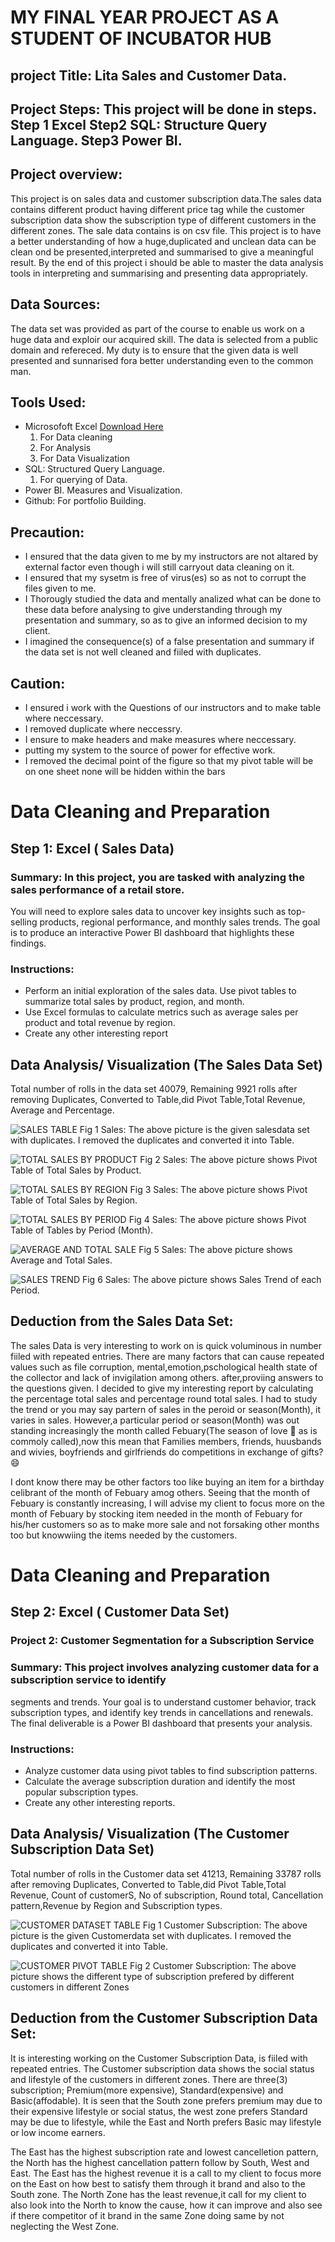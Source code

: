 # MY FINAL YEAR PROJECT AS A STUDENT OF INCUBATOR HUB
## project Title: Lita Sales and Customer Data.

## Project Steps: This project will be done in steps. Step 1 Excel Step2 SQL: Structure Query Language. Step3 Power BI.

## Project overview:
This project is on sales data and customer subscription data.The sales data contains different product having different price tag while the customer subscription data show the subscription type of different customers in the different zones. The sale data contains is on csv file. This project is to have a better understanding of how a huge,duplicated and unclean data can be clean ond be presented,interpreted and summarised to give a meaningful result. By the end of this project i should be able to master the data analysis tools in interpreting and summarising and presenting data appropriately.

## Data Sources:
The data set was provided as part of the course to enable us work on a huge data and exploir our acquired skill. The data is selected from a public domain and refereced. My duty is to 
 ensure that the given data is well presented and sunnarised fora better understanding even to the common man.

 ## Tools Used:
-  Microsofoft  Excel [Download Here](https://www.microsoft.com)
    1. For Data cleaning
    2. For Analysis
    3. For Data Visualization
 - SQL: Structured Query Language.
      1. For querying of Data.
 - Power BI. Measures and Visualization.
  - Github: For portfolio Building.
 
## Precaution:
- I ensured that the data given to me by my instructors are not altared by external factor even though i will still carryout data cleaning on it.
- I ensured that my sysetm is free of virus(es) so as not to corrupt the files given to me.
- I Thorougly studied the data and mentally analized what can be done to these data before analysing to give understanding through my presentation and summary, so as to give an informed decision to my client.
- I imagined the consequence(s) of a false presentation and summary if the data set is not well cleaned and fiiled with duplicates.

## Caution:
- I ensured i work with the Questions of our instructors and to make table where neccessary.
- I removed duplicate where neccessry.
- I ensure to make headers and make measures where neccessary.
- putting my system to the source of power for effective work.
- I removed the decimal point of the figure so that my pivot table will be on one sheet none will be hidden within the bars

# Data Cleaning and Preparation

## Step 1: Excel ( Sales Data)
### Summary: In this project, you are tasked with analyzing the sales performance of a retail store. 
You will need to explore sales data to uncover key insights such as top-selling products, regional 
performance, and monthly sales trends. The goal is to produce an interactive Power BI 
dashboard that highlights these findings.

### Instructions:
- Perform an initial exploration of the sales data. Use pivot tables to summarize 
total sales by product, region, and month.
- Use Excel formulas to calculate metrics such as average sales per product and 
total revenue by region.
- Create any other interesting report

## Data Analysis/ Visualization (The Sales Data Set)
Total number of rolls in the data set 40079, Remaining 9921 rolls after removing Duplicates, Converted to Table,did Pivot Table,Total Revenue, Average and Percentage. 

![SALES TABLE](https://github.com/user-attachments/assets/ac5899b1-a484-40d6-ae74-ad7de086c77b)
Fig 1 Sales: The above picture is the given salesdata set with duplicates. I removed the duplicates and converted it into Table.


![TOTAL SALES BY PRODUCT](https://github.com/user-attachments/assets/0f285ad9-80be-45a7-9e4b-56fdeb1c5610)
Fig 2 Sales: The above picture shows Pivot Table of Total Sales by Product.


![TOTAL SALES BY REGION](https://github.com/user-attachments/assets/a0ea4b66-0c59-4211-8ced-043782a2a486)
Fig 3 Sales: The above picture shows Pivot Table of Total Sales by Region.


![TOTAL SALES BY PERIOD](https://github.com/user-attachments/assets/f6d16e3d-34fc-434c-87f9-90131b8af02c)
Fig 4 Sales: The above picture shows Pivot Table of Tables by Period (Month).


![AVERAGE AND TOTAL SALE](https://github.com/user-attachments/assets/996ac11a-cd03-4743-8099-2525b9afaf56)
Fig 5 Sales: The above picture shows Average and Total Sales.


![SALES TREND](https://github.com/user-attachments/assets/d3843c6b-9019-4202-a2c9-3a1869780b95)
Fig 6 Sales:  The above picture shows Sales Trend of each Period.

## Deduction from the Sales Data Set:
The sales Data is very interesting to work on is quick voluminous in number fiiled with repeated entries. There are many factors that can cause repeated values such as file corruption, mental,emotion,pschological health state of the collector and lack of invigilation among others. after,proviing answers to the questions given. I decided to give my interesting report by calculating the percentage total sales and percentage round total sales. I had to study the trend or you may say partern of sales in the peroid or season(Month), it varies in sales. 
However,a particular period or season(Month) was out standing increasingly the month called Febuary(The season of love 💌 as is commoly called),now this mean that Families members, friends, huusbands and wivies, boyfriends and girlfriends do competitions in exchange of gifts? 😄 

I dont know there may be other factors too like buying an item for a birthday celibrant of the month of Febuary amog others. Seeing that the month of Febuary is constantly increasing, I will advise my client to focus more on the month of Febuary by stocking item needed in the month of Febuary for his/her customers so as to make more sale and not forsaking other months too but knowwiing the items needed by the customers. 

# Data Cleaning and Preparation

## Step 2: Excel ( Customer Data Set)
### Project 2: Customer Segmentation for a Subscription Service
### Summary: This project involves analyzing customer data for a subscription service to identify 
segments and trends. Your goal is to understand customer behavior, track subscription types, 
and identify key trends in cancellations and renewals. The final deliverable is a Power BI 
dashboard that presents your analysis.

### Instructions:
- Analyze customer data using pivot tables to find subscription patterns.
- Calculate the average subscription duration and identify the most popular 
subscription types.
- Create any other interesting reports.


## Data Analysis/ Visualization (The Customer Subscription Data Set)
Total number of rolls in the Customer data set 41213, Remaining 33787 rolls after removing Duplicates, Converted to Table,did Pivot Table,Total Revenue, Count of customerS, No of subscription, Round total, Cancellation pattern,Revenue by Region and Subscription types.

![CUSTOMER DATASET TABLE](https://github.com/user-attachments/assets/aeea8db4-7e41-4615-ad8a-47a7e9d7b1c1)
Fig 1 Customer Subscription: The above picture is the given Customerdata set with duplicates. I removed the duplicates and converted it into Table.

![CUSTOMER PIVOT TABLE](https://github.com/user-attachments/assets/dd6eebe8-40dc-4221-b76c-86fe2c63e321)
Fig 2 Customer Subscription: The above picture shows the different type of subscription prefered by different customers in different Zones

## Deduction from the Customer Subscription Data Set:
It is interesting working on the Customer Subscription Data, is fiiled with repeated entries. The Customer subscription data shows the social status and lifestyle of the customers in different zones. There are three(3) subscription; Premium(more expensive), Standard(expensive) and Basic(affodable). It is seen that the South zone prefers premium may due to their expensive lifestyle or social status, the west zone prefers Standard may be due to lifestyle, while the East and North prefers Basic may lifestyle or low income earners.

The East has the highest subscription rate and lowest cancelletion pattern, the North has the highest cancellation pattern follow by South, West and East. The East has the highest revenue it is a call to my client to focus more on the East on how best to satisfy them through it brand and also to the South zone. The North Zone has the least revenue,it call for my client to also look into the North to know the cause, how it can improve and also see if there competitor of it brand in the same Zone doing same by not neglecting the West Zone.

